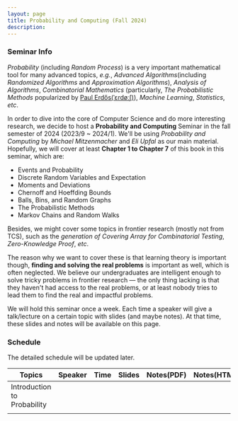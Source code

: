 ```yaml
---
layout: page
title: Probability and Computing (Fall 2024)
description: 
---
```


### Seminar Info

*Probability* (including *Random Process*) is a very important mathematical tool for many advanced topics, *e.g.*, *Advanced Algorithms*(including *Randomized Algorithms* and *Approximation Algorithms*), *Analysis of Algorithms*, *Combinatorial Mathematics* (particularly, *The Probabilistic Methods* popularized by [Paul Erdős(ˈɛrdøːʃ)](https://en.wikipedia.org/wiki/Paul_Erd%C5%91s)), *Machine Learning*, *Statistics*, *etc*.

In order to dive into the core of Computer Science and do more interesting research, we decide to host a **Probability and Computing** Seminar in the fall semester of 2024 (2023/9 ~ 2024/1). We'll be using *Probability and Computing* by *Michael Mitzenmacher* and *Eli Upfal* as our main material. Hopefully, we will cover at least **Chapter 1 to Chapter 7** of this book in this seminar, which are: 

- Events and Probability
- Discrete Random Variables and Expectation
- Moments and Deviations
- Chernoff and Hoeffding Bounds
- Balls, Bins, and Random Graphs
- The Probabilistic Methods
- Markov Chains and Random Walks

Besides, we might cover some topics in frontier research (mostly not from TCS), such as the *generation of Covering Array for Combinatorial Testing*, *Zero-Knowledge Proof*, *etc*. 

The reason why we want to cover these is that learning theory is important though, **finding and solving the real problems** is important as well, which is often neglected. We believe our undergraduates are intelligent enough to solve tricky problems in frontier research — the only thing lacking is that they haven't had access to the real problems, or at least nobody tries to lead them to find the real and impactful problems.

We will hold this seminar once a week. Each time a speaker will give a talk/lecture on a certain topic with slides (and maybe notes). At that time, these slides and notes will be available on this page.

### Schedule

The detailed schedule will be updated later.

| Topics                      | Speaker | Time | Slides | Notes(PDF) | Notes(HTML) |
| --------------------------- | ------- | ---- | ------ | ---------- | ----------- |
| Introduction to Probability |         |      |        |            |             |
|                             |         |      |        |            |             |